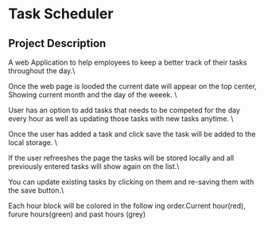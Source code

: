 # Task Scheduler

## Project Description

A web Application to help employees to keep a better track of their tasks throughout the day.\

Once the web page is looded the current date will appear on the top center, Showing current month and the day of the weeek. \

User has an option to add tasks that needs to be competed for the day every hour as well as updating those tasks with new tasks anytime. \

Once the user has added a task and click save the task will be added to the local storage. \

If the user refreeshes the page the tasks will be stored locally and all previously entered tasks  will show again on the list.\

You can update existing tasks by clicking on them and re-saving them with the save button.\

Each hour block will be colored in the follow ing order.Current hour(red), furure hours(green) and past hours (grey)

